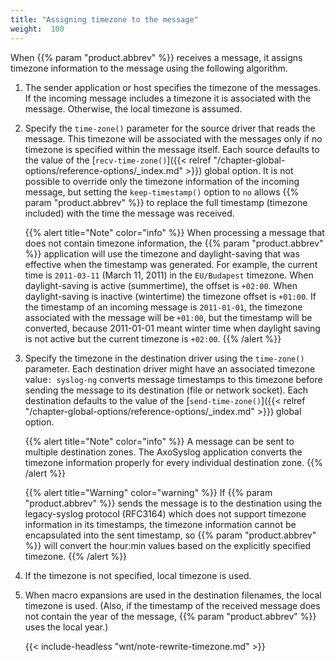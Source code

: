 ```yaml
---
title: "Assigning timezone to the message"
weight:  100
---
```

<!-- DISCLAIMER: This file is based on the syslog-ng Open Source Edition documentation https://github.com/balabit/syslog-ng-ose-guides/commit/2f4a52ee61d1ea9ad27cb4f3168b95408fddfdf2 and is used under the terms of The syslog-ng Open Source Edition Documentation License. The file has been modified by Axoflow. -->

When {{% param "product.abbrev" %}} receives a message, it assigns timezone information to the message using the following algorithm.

1.  The sender application or host specifies the timezone of the messages. If the incoming message includes a timezone it is associated with the message. Otherwise, the local timezone is assumed.

2.  Specify the `time-zone()` parameter for the source driver that reads the message. This timezone will be associated with the messages only if no timezone is specified within the message itself. Each source defaults to the value of the [`recv-time-zone()`]({{< relref "/chapter-global-options/reference-options/_index.md" >}}) global option. It is not possible to override only the timezone information of the incoming message, but setting the `keep-timestamp()` option to `no` allows {{% param "product.abbrev" %}} to replace the full timestamp (timezone included) with the time the message was received.
    
    {{% alert title="Note" color="info" %}}
When processing a message that does not contain timezone information, the {{% param "product.abbrev" %}} application will use the timezone and daylight-saving that was effective when the timestamp was generated. For example, the current time is `2011-03-11` (March 11, 2011) in the `EU/Budapest` timezone. When daylight-saving is active (summertime), the offset is `+02:00`. When daylight-saving is inactive (wintertime) the timezone offset is `+01:00`. If the timestamp of an incoming message is `2011-01-01`, the timezone associated with the message will be `+01:00`, but the timestamp will be converted, because 2011-01-01 meant winter time when daylight saving is not active but the current timezone is `+02:00`.
    {{% /alert %}}

3.  Specify the timezone in the destination driver using the `time-zone()` parameter. Each destination driver might have an associated timezone value`: syslog-ng` converts message timestamps to this timezone before sending the message to its destination (file or network socket). Each destination defaults to the value of the [`send-time-zone()`]({{< relref "/chapter-global-options/reference-options/_index.md" >}}) global option.
    
    {{% alert title="Note" color="info" %}}
A message can be sent to multiple destination zones. The AxoSyslog application converts the timezone information properly for every individual destination zone.
    {{% /alert %}}
    
    {{% alert title="Warning" color="warning" %}}
If {{% param "product.abbrev" %}} sends the message is to the destination using the legacy-syslog protocol (RFC3164) which does not support timezone information in its timestamps, the timezone information cannot be encapsulated into the sent timestamp, so {{% param "product.abbrev" %}} will convert the hour:min values based on the explicitly specified timezone.
    {{% /alert %}}

4.  If the timezone is not specified, local timezone is used.

5.  When macro expansions are used in the destination filenames, the local timezone is used. (Also, if the timestamp of the received message does not contain the year of the message, {{% param "product.abbrev" %}} uses the local year.)
    
    {{< include-headless "wnt/note-rewrite-timezone.md" >}}
